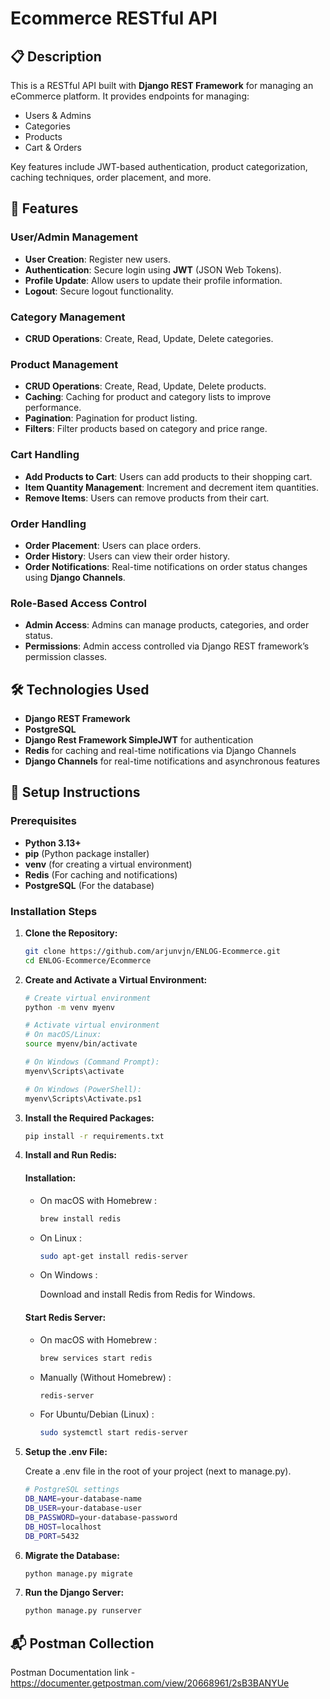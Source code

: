 # Ecommerce RESTful API

## 📋 Description

This is a RESTful API built with **Django REST Framework** for managing an eCommerce platform. It provides endpoints for managing:

- Users & Admins
- Categories
- Products
- Cart & Orders

Key features include JWT-based authentication, product categorization, caching techniques, order placement, and more.

## 🚀 Features

### User/Admin Management
- **User Creation**: Register new users.
- **Authentication**: Secure login using **JWT** (JSON Web Tokens).
- **Profile Update**: Allow users to update their profile information.
- **Logout**: Secure logout functionality.

### Category Management
- **CRUD Operations**: Create, Read, Update, Delete categories.

### Product Management
- **CRUD Operations**: Create, Read, Update, Delete products.
- **Caching**: Caching for product and category lists to improve performance.
- **Pagination**: Pagination for product listing.
- **Filters**: Filter products based on category and price range.

### Cart Handling
- **Add Products to Cart**: Users can add products to their shopping cart.
- **Item Quantity Management**: Increment and decrement item quantities.
- **Remove Items**: Users can remove products from their cart.

### Order Handling
- **Order Placement**: Users can place orders.
- **Order History**: Users can view their order history.
- **Order Notifications**: Real-time notifications on order status changes using **Django Channels**.

### Role-Based Access Control
- **Admin Access**: Admins can manage products, categories, and order status.
- **Permissions**: Admin access controlled via Django REST framework’s permission classes.

## 🛠️ Technologies Used
- **Django REST Framework**
- **PostgreSQL**
- **Django Rest Framework SimpleJWT** for authentication
- **Redis** for caching and real-time notifications via Django Channels
- **Django Channels** for real-time notifications and asynchronous features

## 🔧 Setup Instructions

### Prerequisites
- **Python 3.13+**
- **pip** (Python package installer)
- **venv** (for creating a virtual environment)
- **Redis** (For caching and notifications)
- **PostgreSQL** (For the database)

### Installation Steps

1. **Clone the Repository:**

    ```bash
    git clone https://github.com/arjunvjn/ENLOG-Ecommerce.git
    cd ENLOG-Ecommerce/Ecommerce
    ```

2. **Create and Activate a Virtual Environment:**

    ```bash
    # Create virtual environment
    python -m venv myenv

    # Activate virtual environment
    # On macOS/Linux:
    source myenv/bin/activate

    # On Windows (Command Prompt):
    myenv\Scripts\activate

    # On Windows (PowerShell):
    myenv\Scripts\Activate.ps1
    ```

3. **Install the Required Packages:**

    ```bash
    pip install -r requirements.txt
    ```

4. **Install and Run Redis:**

    #### Installation:

    - On macOS with Homebrew :
        ```bash
        brew install redis
        ```

    - On Linux :
        ```bash
        sudo apt-get install redis-server
        ```
    - On Windows :

        Download and install Redis from Redis for Windows.

    #### Start Redis Server:
    - On macOS with Homebrew :
        ```bash
        brew services start redis
        ```
    - Manually (Without Homebrew) :
        ```bash
        redis-server
        ```
    - For Ubuntu/Debian (Linux) :
        ```bash
        sudo systemctl start redis-server
        ```

5. **Setup the .env File:**

    Create a .env file in the root of your project (next to manage.py).

    ```bash
    # PostgreSQL settings
    DB_NAME=your-database-name
    DB_USER=your-database-user
    DB_PASSWORD=your-database-password
    DB_HOST=localhost
    DB_PORT=5432
    ```

6. **Migrate the Database:**

    ```bash
    python manage.py migrate
    ```

7. **Run the Django Server:**

    ```bash
    python manage.py runserver
    ```

## 📬 Postman Collection
Postman Documentation link - https://documenter.getpostman.com/view/20668961/2sB3BANYUe